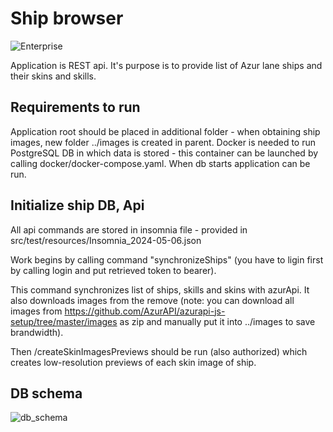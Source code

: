 # Ship browser
![Enterprise](https://github.com/MartinJoukl/ShipBrowser/assets/100210776/33f4a2d9-c804-40c8-9d55-502285e56be8)

Application is REST api. It's purpose is to provide list of Azur lane ships and their skins and skills.

## Requirements to run
Application root should be placed in additional folder - when obtaining ship images, new folder ../images is created in parent.
Docker is needed to run PostgreSQL DB in which data is stored - this container can be launched by calling docker/docker-compose.yaml.
When db starts application can be run.
## Initialize ship DB, Api
All api commands are stored in insomnia file - provided in src/test/resources/Insomnia_2024-05-06.json

Work begins by calling command "synchronizeShips" (you have to ligin first by calling login and put retrieved token to bearer).

This command synchronizes list of ships, skills and skins with azurApi. It also downloads images from the remove (note: you can download all images from https://github.com/AzurAPI/azurapi-js-setup/tree/master/images as zip and manually put it into ../images to save brandwidth).

Then /createSkinImagesPreviews should be run (also authorized) which creates low-resolution previews of each skin image of ship.
## DB schema
![db_schema](https://github.com/MartinJoukl/ShipBrowser/assets/100210776/7851fbe8-7486-4da6-b7bf-cd5c230460f3)
